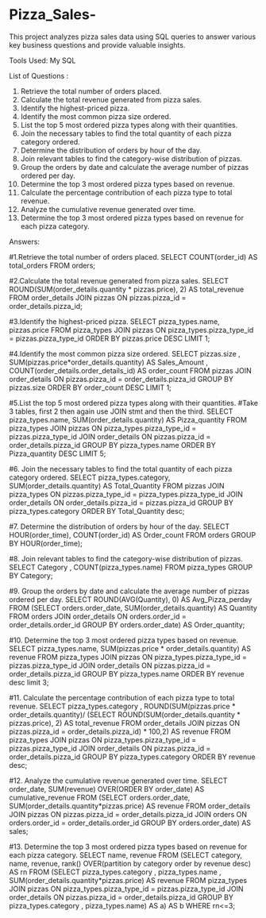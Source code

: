 # Pizza_Sales-
This project analyzes pizza sales data using SQL queries to answer various key business questions and provide valuable insights.

Tools Used: My SQL

List of Questions :
1. Retrieve the total number of orders placed.
2. Calculate the total revenue generated from pizza sales.
3. Identify the highest-priced pizza.
4. Identify the most common pizza size ordered.
5. List the top 5 most ordered pizza types along with their quantities.
6. Join the necessary tables to find the total quantity of each pizza category ordered.
7. Determine the distribution of orders by hour of the day.
8. Join relevant tables to find the category-wise distribution of pizzas.
9. Group the orders by date and calculate the average number of pizzas ordered per day.
10. Determine the top 3 most ordered pizza types based on revenue.
11. Calculate the percentage contribution of each pizza type to total revenue.
12. Analyze the cumulative revenue generated over time.
13. Determine the top 3 most ordered pizza types based on revenue for each pizza category.

Answers:

#1.Retrieve the total number of orders placed.
SELECT 
    COUNT(order_id) AS total_orders
FROM
    orders;  
            
    
#2.Calculate the total revenue generated from pizza sales.
SELECT 
    ROUND(SUM(order_details.quantity * pizzas.price),
            2) AS total_revenue
FROM
    order_details
        JOIN
    pizzas ON pizzas.pizza_id = order_details.pizza_id;


#3.Identify the highest-priced pizza.
SELECT 
    pizza_types.name, pizzas.price
FROM
    pizza_types
        JOIN
    pizzas ON pizza_types.pizza_type_id = pizzas.pizza_type_id
ORDER BY pizzas.price DESC
LIMIT 1; 



#4.Identify the most common pizza size ordered.
SELECT 
    pizzas.size , SUM(pizzas.price*order_details.quantity) AS Sales_Amount , 
    COUNT(order_details.order_details_id) AS order_count
FROM
    pizzas
        JOIN
    order_details ON pizzas.pizza_id = order_details.pizza_id
GROUP BY pizzas.size
ORDER BY order_count DESC
LIMIT 1;



#5.List the top 5 most ordered pizza types along with their quantities.
#Take 3 tables, first 2 then again use JOIN stmt and then the third. 
SELECT 
    pizza_types.name,
    SUM(order_details.quantity) AS Pizza_quantity
FROM
    pizza_types
        JOIN
    pizzas ON pizza_types.pizza_type_id = pizzas.pizza_type_id
        JOIN
    order_details ON pizzas.pizza_id = order_details.pizza_id
GROUP BY pizza_types.name
ORDER BY Pizza_quantity DESC
LIMIT 5;

#6. Join the necessary tables to find the total quantity of each pizza category ordered.
SELECT 
    pizza_types.category,
    SUM(order_details.quantity) AS Total_Quantity
FROM
    pizzas
        JOIN
    pizza_types ON pizzas.pizza_type_id = pizza_types.pizza_type_id
        JOIN
    order_details ON order_details.pizza_id = pizzas.pizza_id
GROUP BY pizza_types.category
ORDER BY Total_Quantity desc;


#7. Determine the distribution of orders by hour of the day.
SELECT 
    HOUR(order_time), COUNT(order_id) AS Order_count
FROM
    orders
GROUP BY HOUR(order_time);

#8. Join relevant tables to find the category-wise distribution of pizzas.
SELECT Category , COUNT(pizza_types.name) FROM pizza_types
GROUP BY  Category;

#9. Group the orders by date and calculate the average number of pizzas ordered per day.
SELECT 
    ROUND(AVG(Quantity), 0) AS Avg_Pizza_perday
FROM
    (SELECT 
        orders.order_date, SUM(order_details.quantity) AS Quantity
    FROM
        orders
    JOIN order_details ON orders.order_id = order_details.order_id
    GROUP BY orders.order_date) AS Order_quantity;    
    
#10. Determine the top 3 most ordered pizza types based on revenue.
SELECT 
    pizza_types.name,
    SUM(pizzas.price * order_details.quantity) AS revenue
FROM
    pizza_types
        JOIN
    pizzas ON pizza_types.pizza_type_id = pizzas.pizza_type_id
        JOIN
    order_details ON pizzas.pizza_id = order_details.pizza_id
GROUP BY pizza_types.name
ORDER BY revenue desc limit 3;




#11. Calculate the percentage contribution of each pizza type to total revenue.
SELECT pizza_types.category , 
ROUND(SUM(pizzas.price * order_details.quantity)/ (SELECT
    ROUND(SUM(order_details.quantity * pizzas.price),
            2) AS total_revenue
FROM
    order_details
        JOIN
    pizzas ON pizzas.pizza_id = order_details.pizza_id) * 100,2) AS revenue
FROM
    pizza_types
        JOIN
    pizzas ON pizza_types.pizza_type_id = pizzas.pizza_type_id
        JOIN
    order_details ON pizzas.pizza_id = order_details.pizza_id
    GROUP BY pizza_types.category ORDER BY revenue desc;


#12. Analyze the cumulative revenue generated over time.
SELECT order_date, SUM(revenue)  OVER(ORDER BY order_date) AS cumulative_revenue
FROM
(SELECT orders.order_date, SUM(order_details.quantity*pizzas.price) AS revenue
FROM
    order_details
        JOIN
    pizzas ON pizzas.pizza_id = order_details.pizza_id
    JOIN orders ON orders.order_id = order_details.order_id
    GROUP BY orders.order_date) AS sales;
    
    
#13. Determine the top 3 most ordered pizza types based on revenue for each pizza category.
SELECT name, revenue FROM
(SELECT category, name, revenue,
rank() OVER(partition by category order by revenue desc) AS rn
FROM
(SELECT pizza_types.category , pizza_types.name , SUM(order_details.quantity*pizzas.price)  AS revenue
FROM
pizza_types
        JOIN
    pizzas ON pizza_types.pizza_type_id = pizzas.pizza_type_id
        JOIN
    order_details ON pizzas.pizza_id = order_details.pizza_id
    GROUP BY pizza_types.category , pizza_types.name) AS a) AS b
    WHERE rn<=3;
